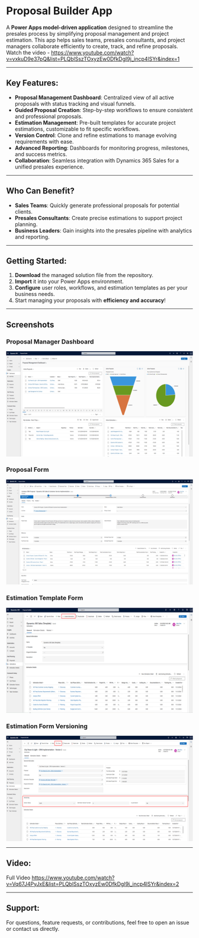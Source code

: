 # Proposal Builder App

A **Power Apps model-driven application** designed to streamline the presales process by simplifying proposal management and project estimation. This app helps sales teams, presales consultants, and project managers collaborate efficiently to create, track, and refine proposals. 
Watch the video - https://www.youtube.com/watch?v=vxkuD9e37pQ&list=PLQblSszTOxyzEw0DfkDgI9j_incp4lSYr&index=1

---

## Key Features:
- **Proposal Management Dashboard**: Centralized view of all active proposals with status tracking and visual funnels.
- **Guided Proposal Creation**: Step-by-step workflows to ensure consistent and professional proposals.
- **Estimation Management**: Pre-built templates for accurate project estimations, customizable to fit specific workflows.
- **Version Control**: Clone and refine estimations to manage evolving requirements with ease.
- **Advanced Reporting**: Dashboards for monitoring progress, milestones, and success metrics.
- **Collaboration**: Seamless integration with Dynamics 365 Sales for a unified presales experience.

---

## Who Can Benefit?
- **Sales Teams**: Quickly generate professional proposals for potential clients.
- **Presales Consultants**: Create precise estimations to support project planning.
- **Business Leaders**: Gain insights into the presales pipeline with analytics and reporting.

---

## Getting Started:
1. **Download** the managed solution file from the repository.
2. **Import** it into your Power Apps environment.
3. **Configure** user roles, workflows, and estimation templates as per your business needs.
4. Start managing your proposals with **efficiency and accuracy**!

---

## Screenshots

### Proposal Manager Dashboard
![Proposal Manager Dashboard](screenshots/ProposalManagerDashboard.png)

### Proposal Form
![Proposal Form](screenshots/ProposalForm.png)

### Estimation Template Form
![Estimation Template Form](screenshots/EstimationTemplateForm.png)

### Estimation Form Versioning
![Estimation Form Versioning](screenshots/EstimationFormVersioning.png)

---

## Video:
Full Video https://www.youtube.com/watch?v=Vq67J4PyJxE&list=PLQblSszTOxyzEw0DfkDgI9j_incp4lSYr&index=2

---

## Support:
For questions, feature requests, or contributions, feel free to open an issue or contact us directly.
